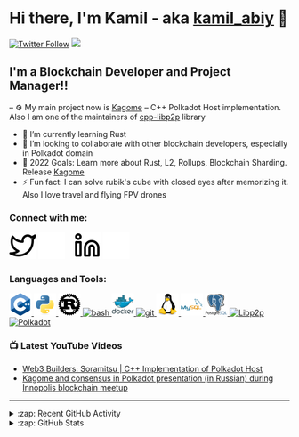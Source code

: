 # Hi there, I'm Kamil - aka [kamil_abiy][twitter] 👋 
[![Twitter Follow](https://img.shields.io/twitter/follow/kamil_abiy?color=1DA1F2&logo=twitter&style=for-the-badge)](https://twitter.com/intent/follow?original_referer=https%3A%2F%2Fgithub.com%2Fkamil_abiy&screen_name=kamil_abiy)
![](https://komarev.com/ghpvc/?username=your-github-username&style=for-the-badge)



## I'm a Blockchain Developer and Project Manager!!

– ⚙ My main project now is [Kagome]([Kagome](github.com/soramitsu/kagome)) – C++ Polkadot Host implementation. Also I am one of the maintainers of [cpp-libp2p](https://github.com/libp2p/cpp-libp2p/) library
- 🌱 I’m currently learning Rust
- 👯 I’m looking to collaborate with other blockchain developers, especially in Polkadot domain
- 🥅 2022 Goals: Learn more about Rust, L2, Rollups, Blockchain Sharding. Release [Kagome](github.com/soramitsu/kagome)
- ⚡ Fun fact: I can solve rubik's cube with closed eyes after memorizing it. Also I love travel and flying FPV drones


### Connect with me:

[![website](./img/twitter-light.svg)](https://twitter.com/kamil_abiy#gh-light-mode-only)
[![website](./img/twitter-dark.svg)](https://twitter.com/kamil_abiy#gh-dark-mode-only)
&nbsp;&nbsp;
[![website](./img/linkedin-light.svg)](https://www.linkedin.com/in/kamil-salakhiev/)
[![website](./img/linkedin-dark.svg)](https://www.linkedin.com/in/kamil-salakhiev/)

### Languages and Tools:

<p align="left">
    <a href="https://www.w3schools.com/cpp/" target="_blank" rel="noreferrer"> <img src="https://raw.githubusercontent.com/devicons/devicon/master/icons/cplusplus/cplusplus-original.svg" alt="cplusplus" width="40" height="40" /> </a>    
    <a href="https://www.python.org" target="_blank" rel="noreferrer"> <img src="https://raw.githubusercontent.com/devicons/devicon/master/icons/python/python-original.svg" alt="python" width="40" height="40" /> </a>
    <a href="https://www.rust-lang.org" target="_blank" rel="noreferrer"> <img src="https://raw.githubusercontent.com/devicons/devicon/master/icons/rust/rust-plain.svg" alt="rust" width="40" height="40" /> </a>    
    <a href="https://www.gnu.org/software/bash/" target="_blank" rel="noreferrer"> <img src="https://www.vectorlogo.zone/logos/gnu_bash/gnu_bash-icon.svg" alt="bash" width="40" height="40" /> </a>
    <a href="https://www.docker.com/" target="_blank" rel="noreferrer"> <img src="https://raw.githubusercontent.com/devicons/devicon/master/icons/docker/docker-original-wordmark.svg" alt="docker" width="40" height="40" /> </a>
    <a href="https://git-scm.com/" target="_blank" rel="noreferrer"> <img src="https://www.vectorlogo.zone/logos/git-scm/git-scm-icon.svg" alt="git" width="40" height="40" /> </a>
    <a href="https://www.linux.org/" target="_blank" rel="noreferrer"> <img src="https://raw.githubusercontent.com/devicons/devicon/master/icons/linux/linux-original.svg" alt="linux" width="40" height="40" /> </a>
    <a href="https://www.mysql.com/" target="_blank" rel="noreferrer"> <img src="https://raw.githubusercontent.com/devicons/devicon/master/icons/mysql/mysql-original-wordmark.svg" alt="mysql" width="40" height="40" /> </a>
    <a href="https://www.postgresql.org" target="_blank" rel="noreferrer">
        <img src="https://raw.githubusercontent.com/devicons/devicon/master/icons/postgresql/postgresql-original-wordmark.svg" alt="postgresql" width="40" height="40" />
    </a>
  	<a href="https://libp2p.io/" target="_blank" rel="noreferrer"> <img src="https://avatars.githubusercontent.com/u/14838238?s=200&v=4" alt="Libp2p" width="40" height="40" /> </a>
    <a href="https://polkadot.network/" target="_blank" rel="noreferrer"> <img src="https://user-images.githubusercontent.com/25497083/148661419-419ad5b3-1b9f-480a-b723-3f292616730c.png" alt="Polkadot" width="40" height="40" /> </a>
</p>


### 📺 Latest YouTube Videos

<!-- YOUTUBE:START -->
- [Web3 Builders: Soramitsu | C++ Implementation of Polkadot Host](https://youtu.be/We3kiGzg60w?t=416)
- [Kagome and consensus in Polkadot presentation (in Russian) during Innopolis blockchain meetup](https://www.youtube.com/watch?v=5OrevTjaiPA)
<!-- YOUTUBE:END -->

---

<details>
  <summary>:zap: Recent GitHub Activity</summary>
  
<!--START_SECTION:activity-->
1. ❗ Opened issue [#1643](https://github.com/soramitsu/kagome/issues/1643) in [soramitsu/kagome](https://github.com/soramitsu/kagome)
2. 🚀 Published release [cache-c87db88](https://github.com/cache-c87db88) in [soramitsu/hunter-binary-cache](https://github.com/soramitsu/hunter-binary-cache)
3. 🔒 Closed issue [#1595](https://github.com/soramitsu/kagome/issues/1595) in [soramitsu/kagome](https://github.com/soramitsu/kagome)
4. 🚀 Published release [cache-1f99741](https://github.com/cache-1f99741) in [soramitsu/hunter-binary-cache](https://github.com/soramitsu/hunter-binary-cache)
5. 🚀 Published release [cache-889ad72](https://github.com/cache-889ad72) in [soramitsu/hunter-binary-cache](https://github.com/soramitsu/hunter-binary-cache)
<!--END_SECTION:activity-->

</details>

<details>
  <summary>:zap: GitHub Stats</summary>

  <img align="left" alt="kamilsa's GitHub Stats" src="https://github-readme-stats.vercel.app/api?username=kamilsa&show_icons=true&hide_border=false&title_color=ff652f&icon_color=FFE400&bg_color=09131B&text_color=ffffff&border_color=0c1a25" />

</details>

[twitter]: https://twitter.com/kamil_abiy
[linkedin]: https://www.linkedin.com/in/kamil-salakhiev/
